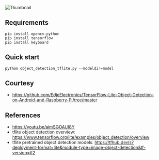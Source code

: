 ![Thumbnail](assets/thumbnail.gif)
## Requirements
``` console
pip install opencv-python
pip install tensorflow
pip install keyboard
```
## Quick start
``` console
python object_detection_tflite.py --modeldir=model
```
## Courtesy
- https://github.com/EdjeElectronics/TensorFlow-Lite-Object-Detection-on-Android-and-Raspberry-Pi/tree/master
## References
- https://youtu.be/aimSGOAUI8Y
- tflite object detection overview: https://www.tensorflow.org/lite/examples/object_detection/overview
- tflite pretrained object detection models: https://tfhub.dev/s?deployment-format=lite&module-type=image-object-detection&tf-version=tf2   
